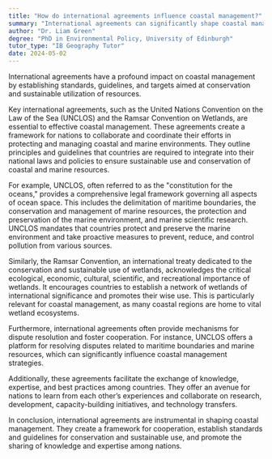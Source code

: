 ```yaml
---
title: "How do international agreements influence coastal management?"
summary: "International agreements can significantly shape coastal management by setting standards, guidelines, and targets for conservation and sustainable use."
author: "Dr. Liam Green"
degree: "PhD in Environmental Policy, University of Edinburgh"
tutor_type: "IB Geography Tutor"
date: 2024-05-02
---
```


International agreements have a profound impact on coastal management by establishing standards, guidelines, and targets aimed at conservation and sustainable utilization of resources.

Key international agreements, such as the United Nations Convention on the Law of the Sea (UNCLOS) and the Ramsar Convention on Wetlands, are essential to effective coastal management. These agreements create a framework for nations to collaborate and coordinate their efforts in protecting and managing coastal and marine environments. They outline principles and guidelines that countries are required to integrate into their national laws and policies to ensure sustainable use and conservation of coastal and marine resources.

For example, UNCLOS, often referred to as the "constitution for the oceans," provides a comprehensive legal framework governing all aspects of ocean space. This includes the delimitation of maritime boundaries, the conservation and management of marine resources, the protection and preservation of the marine environment, and marine scientific research. UNCLOS mandates that countries protect and preserve the marine environment and take proactive measures to prevent, reduce, and control pollution from various sources.

Similarly, the Ramsar Convention, an international treaty dedicated to the conservation and sustainable use of wetlands, acknowledges the critical ecological, economic, cultural, scientific, and recreational importance of wetlands. It encourages countries to establish a network of wetlands of international significance and promotes their wise use. This is particularly relevant for coastal management, as many coastal regions are home to vital wetland ecosystems.

Furthermore, international agreements often provide mechanisms for dispute resolution and foster cooperation. For instance, UNCLOS offers a platform for resolving disputes related to maritime boundaries and marine resources, which can significantly influence coastal management strategies.

Additionally, these agreements facilitate the exchange of knowledge, expertise, and best practices among countries. They offer an avenue for nations to learn from each other’s experiences and collaborate on research, development, capacity-building initiatives, and technology transfers.

In conclusion, international agreements are instrumental in shaping coastal management. They create a framework for cooperation, establish standards and guidelines for conservation and sustainable use, and promote the sharing of knowledge and expertise among nations.
    